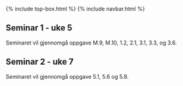 {% include top-box.html %} <!-- Kode for å inkludere boksen på toppen av siden. Se _config.yml for å gjøre endringer. -->
{% include navbar.html %} <!-- Kode for navigasjonsmeny. Se navbar.html for å gjøre endringer. -->
<!-- Gjør endringer under her -->

## Seminar 1 - uke 5

Seminaret vil gjennomgå oppgave M.9, M.10, 1.2, 2.1, 3.1, 3.3, og 3.6. 

## Seminar 2 - uke 7

Seminaret vil gjennomgå oppgave 5.1, 5.6 og 5.8.
